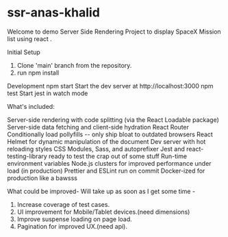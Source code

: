 # ssr-anas-khalid
Welcome to demo Server Side Rendering Project to display SpaceX Mission list using react .

Initial Setup

1. Clone 'main' branch from the repository.
2. run npm install

Development
npm start
Start the dev server at http://localhost:3000
npm test
Start jest in watch mode

What's included:

Server-side rendering with code splitting (via the React Loadable package)
Server-side data fetching and client-side hydration
React Router
Conditionally load pollyfills -- only ship bloat to outdated browsers
React Helmet for dynamic manipulation of the document <head />
Dev server with hot reloading styles
CSS Modules, Sass, and autoprefixer
Jest and react-testing-library ready to test the crap out of some stuff
Run-time environment variables
Node.js clusters for improved performance under load (in production)
Prettier and ESLint run on commit
Docker-ized for production like a bawsss


What could be improved- Will take up as soon as I get some time -
1. Increase coverage of test cases.
2. UI improvement for Mobile/Tablet devices.(need dimensions)
3. Improve suspense loading on page load.
4. Pagination for improved UX.(need api).

